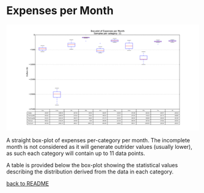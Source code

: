 Expenses per Month
==================

![Expenses per Month](figure_3.png)

A straight box-plot of expenses per-category per month. The incomplete month is
not considered as it will generate outrider values (usually lower), as such
each category will contain up to 11 data points.

A table is provided below the box-plot showing the statistical values
describing the distribution derived from the data in each category.

[back to README](../README.md)
